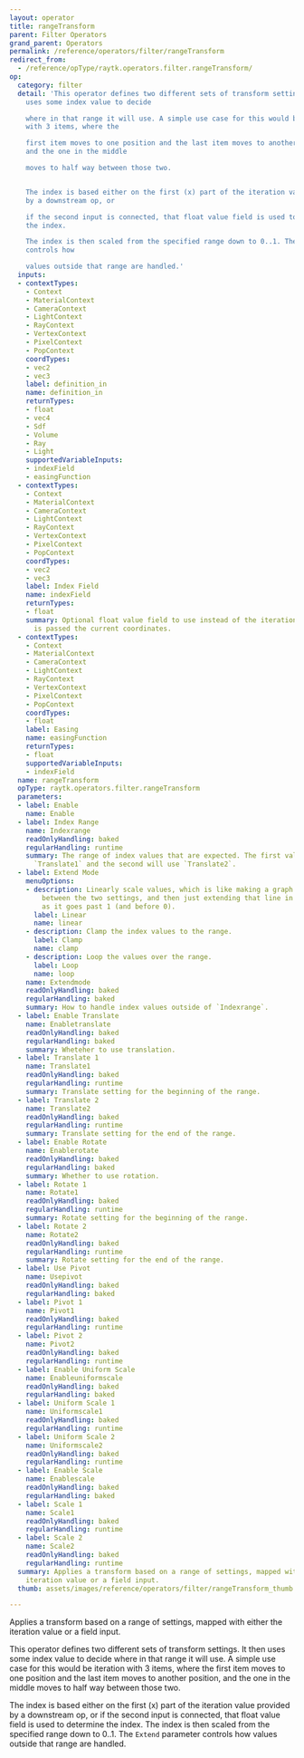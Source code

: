 ```yaml
---
layout: operator
title: rangeTransform
parent: Filter Operators
grand_parent: Operators
permalink: /reference/operators/filter/rangeTransform
redirect_from:
  - /reference/opType/raytk.operators.filter.rangeTransform/
op:
  category: filter
  detail: 'This operator defines two different sets of transform settings. It then
    uses some index value to decide

    where in that range it will use. A simple use case for this would be iteration
    with 3 items, where the

    first item moves to one position and the last item moves to another position,
    and the one in the middle

    moves to half way between those two.


    The index is based either on the first (x) part of the iteration value provided
    by a downstream op, or

    if the second input is connected, that float value field is used to determine
    the index.

    The index is then scaled from the specified range down to 0..1. The `Extend` parameter
    controls how

    values outside that range are handled.'
  inputs:
  - contextTypes:
    - Context
    - MaterialContext
    - CameraContext
    - LightContext
    - RayContext
    - VertexContext
    - PixelContext
    - PopContext
    coordTypes:
    - vec2
    - vec3
    label: definition_in
    name: definition_in
    returnTypes:
    - float
    - vec4
    - Sdf
    - Volume
    - Ray
    - Light
    supportedVariableInputs:
    - indexField
    - easingFunction
  - contextTypes:
    - Context
    - MaterialContext
    - CameraContext
    - LightContext
    - RayContext
    - VertexContext
    - PixelContext
    - PopContext
    coordTypes:
    - vec2
    - vec3
    label: Index Field
    name: indexField
    returnTypes:
    - float
    summary: Optional float value field to use instead of the iteration value. It
      is passed the current coordinates.
  - contextTypes:
    - Context
    - MaterialContext
    - CameraContext
    - LightContext
    - RayContext
    - VertexContext
    - PixelContext
    - PopContext
    coordTypes:
    - float
    label: Easing
    name: easingFunction
    returnTypes:
    - float
    supportedVariableInputs:
    - indexField
  name: rangeTransform
  opType: raytk.operators.filter.rangeTransform
  parameters:
  - label: Enable
    name: Enable
  - label: Index Range
    name: Indexrange
    readOnlyHandling: baked
    regularHandling: runtime
    summary: The range of index values that are expected. The first value will use
      `Translate1` and the second will use `Translate2`.
  - label: Extend Mode
    menuOptions:
    - description: Linearly scale values, which is like making a graph with a line
        between the two settings, and then just extending that line in the same direction
        as it goes past 1 (and before 0).
      label: Linear
      name: linear
    - description: Clamp the index values to the range.
      label: Clamp
      name: clamp
    - description: Loop the values over the range.
      label: Loop
      name: loop
    name: Extendmode
    readOnlyHandling: baked
    regularHandling: baked
    summary: How to handle index values outside of `Indexrange`.
  - label: Enable Translate
    name: Enabletranslate
    readOnlyHandling: baked
    regularHandling: baked
    summary: Wheteher to use translation.
  - label: Translate 1
    name: Translate1
    readOnlyHandling: baked
    regularHandling: runtime
    summary: Translate setting for the beginning of the range.
  - label: Translate 2
    name: Translate2
    readOnlyHandling: baked
    regularHandling: runtime
    summary: Translate setting for the end of the range.
  - label: Enable Rotate
    name: Enablerotate
    readOnlyHandling: baked
    regularHandling: baked
    summary: Whether to use rotation.
  - label: Rotate 1
    name: Rotate1
    readOnlyHandling: baked
    regularHandling: runtime
    summary: Rotate setting for the beginning of the range.
  - label: Rotate 2
    name: Rotate2
    readOnlyHandling: baked
    regularHandling: runtime
    summary: Rotate setting for the end of the range.
  - label: Use Pivot
    name: Usepivot
    readOnlyHandling: baked
    regularHandling: baked
  - label: Pivot 1
    name: Pivot1
    readOnlyHandling: baked
    regularHandling: runtime
  - label: Pivot 2
    name: Pivot2
    readOnlyHandling: baked
    regularHandling: runtime
  - label: Enable Uniform Scale
    name: Enableuniformscale
    readOnlyHandling: baked
    regularHandling: baked
  - label: Uniform Scale 1
    name: Uniformscale1
    readOnlyHandling: baked
    regularHandling: runtime
  - label: Uniform Scale 2
    name: Uniformscale2
    readOnlyHandling: baked
    regularHandling: runtime
  - label: Enable Scale
    name: Enablescale
    readOnlyHandling: baked
    regularHandling: baked
  - label: Scale 1
    name: Scale1
    readOnlyHandling: baked
    regularHandling: runtime
  - label: Scale 2
    name: Scale2
    readOnlyHandling: baked
    regularHandling: runtime
  summary: Applies a transform based on a range of settings, mapped with either the
    iteration value or a field input.
  thumb: assets/images/reference/operators/filter/rangeTransform_thumb.png

---
```



Applies a transform based on a range of settings, mapped with either the iteration value or a field input.

This operator defines two different sets of transform settings. It then uses some index value to decide
where in that range it will use. A simple use case for this would be iteration with 3 items, where the
first item moves to one position and the last item moves to another position, and the one in the middle
moves to half way between those two.

The index is based either on the first (x) part of the iteration value provided by a downstream op, or
if the second input is connected, that float value field is used to determine the index.
The index is then scaled from the specified range down to 0..1. The `Extend` parameter controls how
values outside that range are handled.